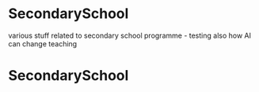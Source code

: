 # SecondarySchool
various stuff related to secondary school programme - testing also how AI can change teaching
# SecondarySchool
